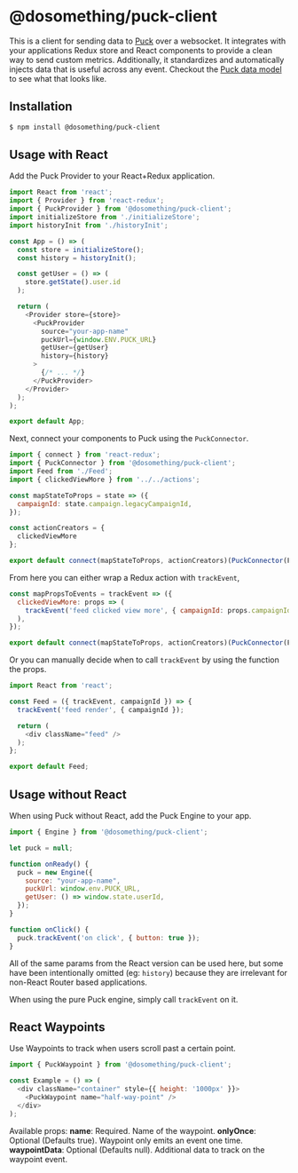 # @dosomething/puck-client

This is a client for sending data to [Puck](https://github.com/DoSomething/puck) over a websocket. It integrates with your applications Redux store and React components to provide a clean way to send custom metrics. Additionally, it standardizes and automatically injects data that is useful across any event. Checkout the [Puck data model](https://github.com/DoSomething/puck#data-model) to see what that looks like.

## Installation

```sh
$ npm install @dosomething/puck-client
```

## Usage with React

Add the Puck Provider to your React+Redux application.

```js
import React from 'react';
import { Provider } from 'react-redux';
import { PuckProvider } from '@dosomething/puck-client';
import initializeStore from './initializeStore';
import historyInit from './historyInit';

const App = () => (
  const store = initializeStore();
  const history = historyInit();

  const getUser = () => (
    store.getState().user.id
  );

  return (
    <Provider store={store}>
      <PuckProvider
        source="your-app-name"
        puckUrl={window.ENV.PUCK_URL}
        getUser={getUser}
        history={history}
      >
        {/* ... */}
      </PuckProvider>
    </Provider>
  );
);

export default App;
```

Next, connect your components to Puck using the `PuckConnector`.

```js
import { connect } from 'react-redux';
import { PuckConnector } from '@dosomething/puck-client';
import Feed from './Feed';
import { clickedViewMore } from '../../actions';

const mapStateToProps = state => ({
  campaignId: state.campaign.legacyCampaignId,
});

const actionCreators = {
  clickedViewMore
};

export default connect(mapStateToProps, actionCreators)(PuckConnector(Feed));
```

From here you can either wrap a Redux action with `trackEvent`,

```js
const mapPropsToEvents = trackEvent => ({
  clickedViewMore: props => (
    trackEvent('feed clicked view more', { campaignId: props.campaignId })
  ),
});

export default connect(mapStateToProps, actionCreators)(PuckConnector(Feed, mapPropsToEvents));
```

Or you can manually decide when to call `trackEvent` by using the function the props.

```js
import React from 'react';

const Feed = ({ trackEvent, campaignId }) => {
  trackEvent('feed render', { campaignId });

  return (
    <div className="feed" />
  );
};

export default Feed;
```

## Usage without React

When using Puck without React, add the Puck Engine to your app.

```js
import { Engine } from '@dosomething/puck-client';

let puck = null;

function onReady() {
  puck = new Engine({
    source: "your-app-name",
    puckUrl: window.env.PUCK_URL,
    getUser: () => window.state.userId,
  });
}

function onClick() {
  puck.trackEvent('on click', { button: true });
}
```

All of the same params from the React version can be used here, but some have been intentionally omitted (eg: `history`) because they are irrelevant for non-React Router based applications.

When using the pure Puck engine, simply call `trackEvent` on it.

## React Waypoints

Use Waypoints to track when users scroll past a certain point.

```js
import { PuckWaypoint } from '@dosomething/puck-client';

const Example = () => (
  <div className="container" style={{ height: '1000px' }}>
    <PuckWaypoint name="half-way-point" />
  </div>
);
```

Available props:
**name**: Required. Name of the waypoint.
**onlyOnce**: Optional (Defaults  true). Waypoint only emits an event one time.
**waypointData**: Optional (Defaults null). Additional data to track on the waypoint event.
